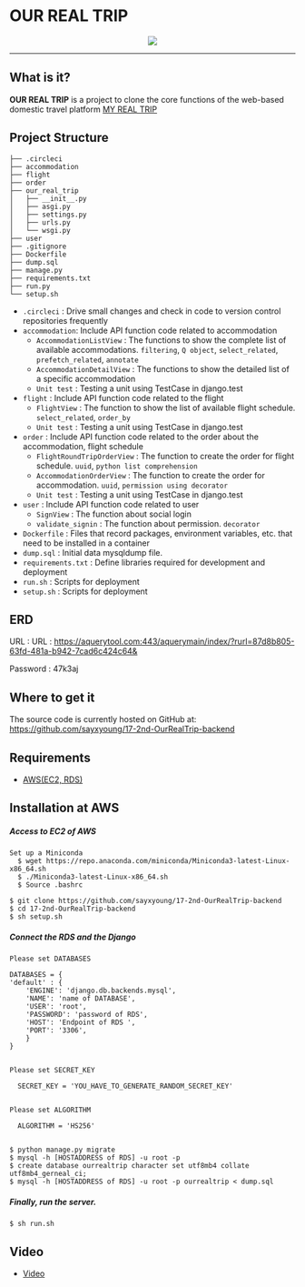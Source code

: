 # OUR REAL TRIP
<div align="center">
  <img src="https://user-images.githubusercontent.com/75108432/111068776-848f8780-850d-11eb-8f2c-6f7c5949f210.png"><br>
</div>

-----------------
## What is it?
**OUR REAL TRIP** is a project to clone the core functions of the web-based domestic travel platform [MY REAL TRIP](https://www.myrealtrip.com)

## Project Structure
```
├── .circleci
├── accommodation
├── flight
├── order
├── our_real_trip
│   ├── __init__.py
│   ├── asgi.py
│   ├── settings.py
│   ├── urls.py
│   └── wsgi.py
├── user
├── .gitignore
├── Dockerfile
├── dump.sql
├── manage.py
├── requirements.txt
├── run.py
└── setup.sh
```
* `.circleci` : Drive small changes and check in code to version control repositories frequently
* `accommodation`: Include API function code related to accommodation
	* `AccommodationListView` : The functions to show the complete list of available accommodations. `filtering`, `Q object`, `select_related`, `prefetch_related`, `annotate`                 
	* `AccommodationDetailView` : The functions to show the detailed list of a specific accommodation 
	* `Unit test` : Testing a unit using TestCase in django.test
* `flight` : Include API function code related to the flight
    * `FlightView` : The function to show the list of available flight schedule. `select_related`, `order_by`
    * `Unit test` : Testing a unit using TestCase in django.test
* `order` : Include API function code related to the order about the accommodation, flight schedule
    * `FlightRoundTripOrderView` : The function to create the order for flight schedule. `uuid`, `python list comprehension`
    * `AccommodationOrderView` : The function to create the order for accommodation. `uuid`, `permission using decorator`
    * `Unit test` : Testing a unit using TestCase in django.test
* `user` : Include API function code related to user    
    * `SignView` : The function about social login 
    * `validate_signin` : The function about permission. `decorator`   
* `Dockerfile` : Files that record packages, environment variables, etc. that need to be installed in a container
* `dump.sql` : Initial data mysqldump file.
* `requirements.txt` : Define libraries required for development and deployment
* `run.sh` : Scripts for deployment
* `setup.sh` : Scripts for deployment

## ERD 
URL : URL : https://aquerytool.com:443/aquerymain/index/?rurl=87d8b805-63fd-481a-b942-7cad6c424c64&

Password : 47k3aj

## Where to get it
The source code is currently hosted on GitHub at:
https://github.com/sayxyoung/17-2nd-OurRealTrip-backend

## Requirements

  - [AWS(EC2, RDS)](https://aws.amazon.com/free/?all-free-tier.sort-by=item.additionalFields.SortRank&all-free-tier.sort-order=asc&awsf.Free%20Tier%20Categories=categories%23compute&trk=ps_a134p000006gGh2AAE&trkCampaign=acq_paid_search_brand&sc_channel=PS&sc_campaign=acquisition_KR&sc_publisher=Google&sc_category=Cloud%20Computing&sc_country=KR&sc_geo=APAC&sc_outcome=acq&sc_detail=aws%20ec2&sc_content=EC2_e&sc_matchtype=e&sc_segment=489215167807&sc_medium=ACQ-P%7CPS-GO%7CBrand%7CDesktop%7CSU%7CCloud%20Computing%7CEC2%7CKR%7CEN%7CText&s_kwcid=AL!4422!3!489215167807!e!!g!!aws%20ec2&ef_id=CjwKCAjwjuqDBhAGEiwAdX2cjzE8Q4DvJsBOKxb3ZAfc0tSyPbSppeZeF1dHr71l9w0_q5chDZndXhoCdRsQAvD_BwE:G:s&s_kwcid=AL!4422!3!489215167807!e!!g!!aws%20ec2)

## Installation at AWS
##### Access to EC2 of AWS
    
    Set up a Miniconda
      $ wget https://repo.anaconda.com/miniconda/Miniconda3-latest-Linux-x86_64.sh
      $ ./Miniconda3-latest-Linux-x86_64.sh
      $ Source .bashrc
    
    $ git clone https://github.com/sayxyoung/17-2nd-OurRealTrip-backend
    $ cd 17-2nd-OurRealTrip-backend
    $ sh setup.sh
    
##### Connect the RDS and the Django
    
    Please set DATABASES
    
    DATABASES = {
    'default' : {
        'ENGINE': 'django.db.backends.mysql',
        'NAME': 'name of DATABASE',
        'USER': 'root',
        'PASSWORD': 'password of RDS',
        'HOST': 'Endpoint of RDS ',
        'PORT': '3306',
        }
    }
    
    
    Please set SECRET_KEY
 
      SECRET_KEY = 'YOU_HAVE_TO_GENERATE_RANDOM_SECRET_KEY'
    
    
    Please set ALGORITHM
    
      ALGORITHM = 'HS256'
    
  
    $ python manage.py migrate
    $ mysql -h [HOSTADDRESS of RDS] -u root -p
    $ create database ourrealtrip character set utf8mb4 collate utf8mb4_gerneal_ci;
    $ mysql -h [HOSTADDRESS of RDS] -u root -p ourrealtrip < dump.sql

##### Finally, run the server.
    
    $ sh run.sh        

## Video
- [Video](https://youtu.be/qXh_0aDJq6o)